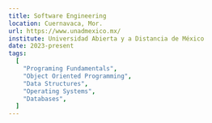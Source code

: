 ```yaml
---
title: Software Engineering
location: Cuernavaca, Mor.
url: https://www.unadmexico.mx/
institute: Universidad Abierta y a Distancia de México
date: 2023-present
tags:
  [
    "Programing Fundamentals",
    "Object Oriented Programming",
    "Data Structures",
    "Operating Systems",
    "Databases",
  ]
---
```

